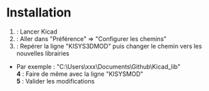 # Installation

1. : Lancer Kicad  
2. : Aller dans "Préférence" => "Configurer les chemins"  
3. : Repérer la ligne "KISYS3DMOD" puis changer le chemin vers les nouvelles librairies  
  * Par exemple : "C:\Users\xxx\Documents\Github\Kicad_lib"  
**4** : Faire de même avec la ligne "KISYSMOD"  
**5** : Valider les modifications  

